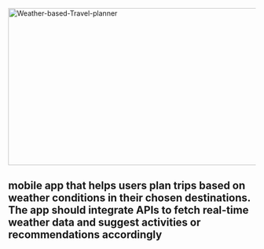 <img src="https://socialify.git.ci/Thobani660/Weather-based-Travel-planner/image?language=1&owner=1&name=1&stargazers=1&theme=Light" alt="Weather-based-Travel-planner" width="640" height="320" />
 <h2>mobile app that helps users plan trips based 
on weather conditions in their chosen destinations. The app should integrate APIs
to fetch real-time weather data and suggest activities or recommendations 
accordingly</h2>
